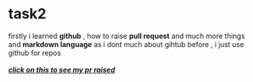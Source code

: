 # task2

firstly i learned **github** , how to raise **pull request** and much more things
and **markdown language** as i dont much about gihtub before , i just use github for repos
<br></br>
***[click on this to see my pr raised](https://github.com/technojam/Hacktoberfest-2020-Baby/pull/191)***

